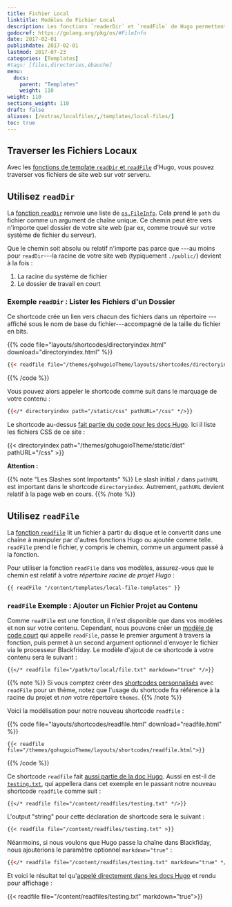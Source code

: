```yaml
---
title: Fichier Local
linktitle: Modèles de Fichier Local
description: Les fonctions `readerDir` et `readFile` de Hugo permettent de parcourir la structure du répertoire de votre projet et d'écrire le contenu du fichier dans vos modèles.
godocref: https://golang.org/pkg/os/#FileInfo
date: 2017-02-01
publishdate: 2017-02-01
lastmod: 2017-07-23
categories: [Templates]
#tags: [files,directories,ébauche]
menu:
  docs:
    parent: "Templates"
    weight: 110
weight: 110
sections_weight: 110
draft: false
aliases: [/extras/localfiles/,/templates/local-files/]
toc: true
---
```


## Traverser les Fichiers Locaux

Avec les [fonctions de template `readDir` et `readFile`][reads] d'Hugo, vous pouvez traverser vos fichiers de site web sur votr serveru.

## Utilisez `readDir`

La [fonction `readDir`][reads] renvoie une liste de  [`os.FileInfo`][osfileinfo]. Cela prend le `path` du fichier comme un argument de chaîne unique. Ce chemin peut être vers n'importe quel dossier de votre site web (par ex, comme trouvé sur votre système de fichier du serveur).

Que le chemin soit absolu ou relatif n'importe pas parce que ---au moins pour `readDir`---la racine de votre site web (typiquement `./public/`) devient à la fois :

1. La racine du système de fichier
2. Le dossier de travail en court

### Exemple `readDir` : Lister les Fichiers d'un Dossier

Ce shortcode crée un lien vers chacun des fichiers dans un répertoire ---affiché sous le nom de base du fichier---accompagné de la taille du fichier en bits.

{{% code file="layouts/shortcodes/directoryindex.html" download="directoryindex.html" %}}
```html
{{< readfile file="/themes/gohugoioTheme/layouts/shortcodes/directoryindex.html" >}}
```
{{% /code %}}

Vous pouvez alors appeler le shortcode comme suit dans le marquage de votre contenu :

```html
{{</* directoryindex path="/static/css" pathURL="/css" */>}}
```

Le shortcode au-dessus [fait partie du code pour les docs Hugo][dirindex]. Ici il liste les fichiers CSS de ce site : 

{{< directoryindex path="/themes/gohugoioTheme/static/dist" pathURL="/css" >}}

**Attention :**

{{% note "Les Slashes sont Importants" %}}
Le slash initial `/` dans `pathURL` est important dans le shortcode `directoryindex`. Autrement, `pathURL` devient relatif à la page web en cours.
{{% /note %}}

## Utilisez `readFile`

La [fonction `readfile`][reads] lit un fichier à partir du disque et le convertit dans une chaîne à manipuler par d'autres fonctions Hugo ou ajoutée comme telle. `readFile` prend le fichier, y compris le chemin, comme un argument passé à la fonction.

Pour utiliser la fonction `readFile` dans vos modèles, assurez-vous que le chemin est relatif à votre *répertoire racine de projet Hugo* :

```html
{{ readFile "/content/templates/local-file-templates" }}
```

### `readFile` Exemple : Ajouter un Fichier Projet au Contenu

Comme `readFile` est une fonction, il n'est disponible que dans vos modèles et non sur votre contenu. Cependant, nous pouvons créer un [modèle de code court][sct] qui appelle `readFile`, passe le premier argument à travers la fonction, puis permet à un second argument optionnel d'envoyer le fichier via le processeur Blackfriday. Le modèle d'ajout de ce shortcode à votre contenu sera le suivant :

```
{{</* readfile file="/path/to/local/file.txt" markdown="true" */>}}
```

{{% note %}}
Si vous comptez créer des [shortcodes personnalisés](/templates/shortcode-templates/) avec `readFile` pour un thème, notez que l'usage du shortcode fra référence à la racine du projet et *non* votre répertoire `themes`.
{{% /note %}}

Voici la modélisation pour notre nouveau shortcode `readfile` :

{{% code file="layouts/shortcodes/readfile.html" download="readfile.html" %}}
```
{{< readfile file="/themes/gohugoioTheme/layouts/shortcodes/readfile.html">}}
```
{{% /code %}}

Ce shortcode `readfile` fait [aussi partie de la doc Hugo][readfilesource]. Aussi en est-il de [`testing.txt`][testfile], qui appellera dans cet exemple en le passant notre nouveau shortcode `readfile` comme suit :

```
{{</* readfile file="/content/readfiles/testing.txt" */>}}
```

L'output "string" pour cette déclaration de shortcode sera le suivant : 

```markdown
{{< readfile file="/content/readfiles/testing.txt" >}}
```

Néanmoins, si nous voulons que Hugo passe la chaîne dans Blackfiday, nous ajouterions le paramètre optionnel  `markdown="true"` :

```html
{{</* readfile file="/content/readfiles/testing.txt" markdown="true" */>}}
```

Et voici le résultat tel qu'[appelé directement dans les docs Hugo][] et rendu pour affichage :


{{< readfile file="/content/readfiles/testing.txt" markdown="true">}}

[appelé directement dans les docs Hugo]: https://github.com/gohugoio/hugo/blob/master/docs/content/templates/files.md
[dirindex]: https://github.com/gohugoio/hugo/blob/master/docs/layouts/shortcodes/directoryindex.html
[osfileinfo]: https://golang.org/pkg/os/#FileInfo
[reads]: /fonctions/readfile/
[sc]: /gestion-contenu/shortcodes/
[sct]: /templates/shortcode-templates/
[readfilesource]: https://github.com/gohugoio/hugo/blob/master/
[testfile]: https://github.com/gohugoio/hugo/blob/master/docs/testfile
